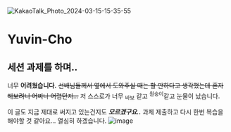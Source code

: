 ![KakaoTalk_Photo_2024-03-15-15-35-55](https://github.com/LikeLion-at-CAU-12th/Yuvin-Cho/assets/154900257/46fd2872-b1d7-46f4-941b-3379b451dc50)

# Yuvin-Cho

## 세션 과제를 하며..
너무 **어려웠습니다.**
~~선배님들께서 옆에서 도와주실 때는 할 만하다고 생각했는데
혼자 해보려니 어찌나 어렵던지...~~
저 스스로가 너무 <sub>바보</sub> 같고 <sup>원숭이</sup>같고
눈물이 났습니다.

이 글도 지금 제대로 써지고 있는건지도 ***모르겠구요..***
과제 제출하고 다시 한번 복습을 해야할 것 같아요...
열심히 하겠습니다. 
![image](https://github.com/LikeLion-at-CAU-12th/Yuvin-Cho/assets/154900257/dffa73be-2c69-4fb2-a47a-0c63485f8980)
